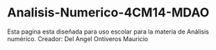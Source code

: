 # Analisis-Numerico-4CM14-MDAO
Esta pagina esta diseñada para uso escolar para la materia de Análisis numérico. Creador: Del Angel Ontiveros Mauricio
